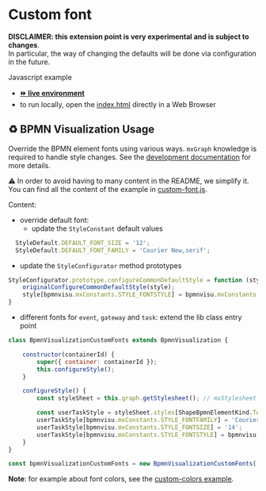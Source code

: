 # Custom font

**DISCLAIMER: this extension point is very experimental and is subject to changes**.  
In particular, the way of changing the defaults will be done via configuration in the future.

Javascript example
- [__⏩ live environment__](https://cdn.statically.io/gh/process-analytics/bpmn-visualization-examples/master/examples/custom-bpmn-theme/custom-fonts/index.html)
- to run locally, open the [index.html](index.html) directly in a Web Browser


## ♻️ BPMN Visualization Usage
Override the BPMN element fonts using various ways. `mxGraph` knowledge is required to handle style changes.
See the [development documentation](https://github.com/process-analytics/bpmn-visualization-js/blob/master/docs/contributors/bpmn-support-how-to.md) for more details.

:warning: In order to avoid having to many content in the README, we simplify it. You can find all the content of the example in [custom-font.js](custom-font.js).


Content:
- override default font: 
  - update the `StyleConstant` default values
```javascript
  StyleDefault.DEFAULT_FONT_SIZE = '12';
  StyleDefault.DEFAULT_FONT_FAMILY = 'Courier New,serif';
```

  - update the `StyleConfigurator` method prototypes
```javascript
StyleConfigurator.prototype.configureCommonDefaultStyle = function (style) {
    originalConfigureCommonDefaultStyle(style);
    style[bpmnvisu.mxConstants.STYLE_FONTSTYLE] = bpmnvisu.mxConstants.FONT_ITALIC;
}
```

- different fonts for `event`, `gateway` and `task`: extend the lib class entry point
```javascript
class BpmnVisualizationCustomFonts extends BpmnVisualization {

    constructor(containerId) {
        super({ container: containerId });
        this.configureStyle();
    }

    configureStyle() {
        const styleSheet = this.graph.getStylesheet(); // mxStylesheet

        const userTaskStyle = styleSheet.styles[ShapeBpmnElementKind.TASK_USER];
        userTaskStyle[bpmnvisu.mxConstants.STYLE_FONTFAMILY] = 'Courier New,serif';
        userTaskStyle[bpmnvisu.mxConstants.STYLE_FONTSIZE] = '14';
        userTaskStyle[bpmnvisu.mxConstants.STYLE_FONTSTYLE] = bpmnvisu.mxConstants.FONT_BOLD + bpmnvisu.mxConstants.FONT_ITALIC;
    }
}

const bpmnVisualizationCustomFonts = new BpmnVisualizationCustomFonts('bpmn-container-custom-fonts');
```

**Note**: for example about font colors, see the [custom-colors example](../custom-colors/README.md).
